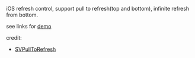 iOS refresh control, support pull to refresh(top and bottom), infinite refresh from bottom.

see links for [demo](https://songzhou.me/2019/03/02/refresh-control/)

credit:
- [SVPullToRefresh](https://github.com/samvermette/SVPullToRefresh)

